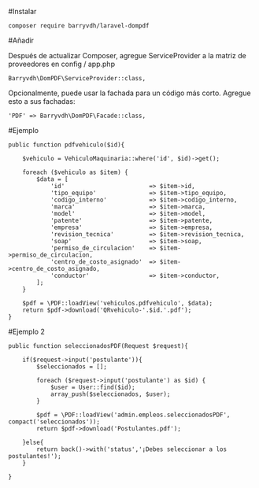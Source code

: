 #Instalar

	composer require barryvdh/laravel-dompdf

#Añadir

Después de actualizar Composer, agregue ServiceProvider a la matriz de proveedores en config / app.php

	Barryvdh\DomPDF\ServiceProvider::class,

Opcionalmente, puede usar la fachada para un código más corto. Agregue esto a sus fachadas:

	'PDF' => Barryvdh\DomPDF\Facade::class,

#Ejemplo

	public function pdfvehiculo($id){

    	$vehiculo = VehiculoMaquinaria::where('id', $id)->get();

    	foreach ($vehiculo as $item) {
    		$data = [
	        	'id' 						=> $item->id,
	        	'tipo_equipo' 				=> $item->tipo_equipo,
	        	'codigo_interno' 			=> $item->codigo_interno,
	        	'marca' 					=> $item->marca,
	        	'model' 					=> $item->model,
	        	'patente' 					=> $item->patente,
	        	'empresa' 					=> $item->empresa,
	        	'revision_tecnica' 			=> $item->revision_tecnica,
	        	'soap' 						=> $item->soap,
	        	'permiso_de_circulacion'   	=> $item->permiso_de_circulacion,
	        	'centro_de_costo_asignado' 	=> $item->centro_de_costo_asignado,
	        	'conductor' 				=> $item->conductor,
    		];
    	}

    	$pdf = \PDF::loadView('vehiculos.pdfvehiculo', $data);
        return $pdf->download('QRvehiculo-'.$id.'.pdf');
    }
    
#Ejemplo 2

    public function seleccionadosPDF(Request $request){

        if($request->input('postulante')){
            $seleccionados = [];

            foreach ($request->input('postulante') as $id) {
                $user = User::find($id);
                array_push($seleccionados, $user);
            }

            $pdf = \PDF::loadView('admin.empleos.seleccionadosPDF', compact('seleccionados'));
            return $pdf->download('Postulantes.pdf');

        }else{
            return back()->with('status','¡Debes seleccionar a los postulantes!');
        }

    }
